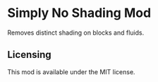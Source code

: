 # Simply No Shading Mod

Removes distinct shading on blocks and fluids.

## Licensing

This mod is available under the MIT license.

